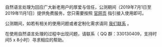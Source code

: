 自然语言处理为回应广大新老用户的厚爱与信任，公测期间（2019年7月1日至2019年11月1日）提供免费服务，您只需要按照 [官网页](https://cloud.tencent.com/product/nlp) 指引接入使用即可。

公测期间，如若有相关的使用问题或者定制化需求请同 [我们联系](https://cloud.tencent.com/about/connect) 。

在使用自然语言处理的过程中出现问题，请联系（ QQ 群：330130409，支持时间5 x 8小时）寻求相应的帮助。


